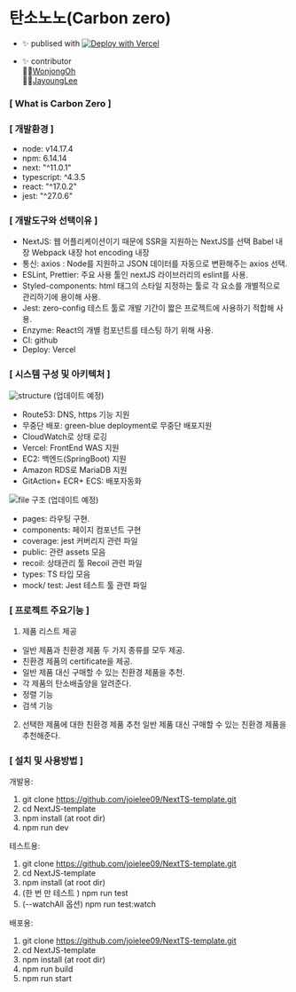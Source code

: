 # 탄소노노(Carbon zero)

* ✨ publised with [![Deploy with Vercel](https://vercel.com/button)](https://carbon-zero-frontend-git-feat-connectapi-carbon-zero-fe.vercel.appd)

* ✨ contributor <br/>
🙋‍♂️[WonjongOh](https://github.com/dev-owen) <br/>
🙋‍♀️[JayoungLee](https://github.com/joielee09) <br/>

### [ What is Carbon Zero ]


### [ 개발환경 ]

- node: v14.17.4
- npm: 6.14.14
- next: "^11.0.1"
- typescript: ^4.3.5
- react: "^17.0.2"
- jest: "^27.0.6"

### [ 개발도구와 선택이유 ]

- NextJS:
    웹 어플리케이션이기 때문에 SSR을 지원하는 NextJS를 선택
    Babel 내장
    Webpack 내장
    hot encoding 내장
- 통신: axios : Node를 지원하고 JSON 데이터를 자동으로 변환해주는 axios 선택.
- ESLint, Prettier: 주요 사용 툴인 nextJS 라이브러리의 eslint를 사용.
- Styled-components: html 태그의 스타일 지정하는 툴로 각 요소를 개별적으로 관리하기에 용이해 사용.
- Jest: zero-config 테스트 툴로 개발 기간이 짧은 프로젝트에 사용하기 적합해 사용.
- Enzyme: React의 개별 컴포넌트를 테스팅 하기 위해 사용.
- CI: github
- Deploy: Vercel

### [ 시스템 구성 및 아키텍처 ]

![structure](https://user-images.githubusercontent.com/67178982/132516863-f0fc6198-6546-4b95-9954-bd10c1852c06.png)
(업데이트 예정)
- Route53: DNS, https 기능 지원
- 무중단 배포: green-blue deployment로 무중단 배포지원
- CloudWatch로 상태 로깅
- Vercel: FrontEnd WAS 지원
- EC2: 백엔드(SpringBoot) 지원
- Amazon RDS로 MariaDB 지원
- GitAction+ ECR+ ECS: 배포자동화

![file 구조](https://user-images.githubusercontent.com/67178982/132516775-3a587315-2bfa-49c1-9e97-93eb7772f767.PNG)
(업데이트 예정)
- pages: 라우팅 구현.
- components: 페이지 컴포넌트 구현
- coverage: jest 커버리지 관련 파일
- public: 관련 assets 모음
- recoil: 상태관리 툴 Recoil 관련 파일
- types: TS 타입 모음
- mock/ test: Jest 테스트 툴 관련 파일

### [ 프로젝트 주요기능 ]

1. 제품 리스트 제공
- 일반 제품과 친환경 제품 두 가지 종류를 모두 제공.
- 친환경 제품의 certificate을 제공.
- 일반 제품 대신 구매할 수 있는 친환경 제품을 추천.
- 각 제품의 탄소배출양을 알려준다.
- 정렬 기능
- 검색 기능

2. 선택한 제품에 대한 친환경 제품 추천
일반 제품 대신 구매할 수 있는 친환경 제품을 추천해준다.

### [ 설치 및 사용방법 ]

개발용:

1. git clone https://github.com/joielee09/NextTS-template.git <br/>
2. cd NextJS-template <br/>
3. npm install (at root dir) <br/>
4. npm run dev <br/>

테스트용:

1. git clone https://github.com/joielee09/NextTS-template.git <br/>
2. cd NextJS-template <br/>
3. npm install (at root dir) <br/>
4. (한 번 만 테스트 ) npm run test <br/>
5. (--watchAll 옵션) npm run test:watch <br/>

배포용:

1. git clone https://github.com/joielee09/NextTS-template.git <br/>
2. cd NextJS-template <br/>
3. npm install (at root dir) <br/>
4. npm run build <br/>
5. npm run start <br/>
